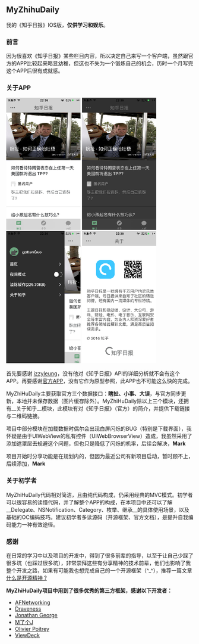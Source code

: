 ## MyZhihuDaily
我的《知乎日报》IOS版，__仅供学习和娱乐__。

### 前言
因为很喜欢《知乎日报》某些栏目内容，所以决定自己来写一个客户端，虽然跟官方的APP比较起来略显幼稚，但这也不失为一个锻炼自己的机会，历时一个月写完这个APP后很有成就感。

### 关于APP 

![HomePage](https://raw.githubusercontent.com/gottenGuo/ResourceFile/master/HomePage.png "ererere")    ![NightHomePage](https://raw.githubusercontent.com/gottenGuo/ResourceFile/master/NightHomePage.png)    ![SideslipPage](https://raw.githubusercontent.com/gottenGuo/ResourceFile/master/SideslipPage.png)    ![AboutZhiHuDailyPage](https://raw.githubusercontent.com/gottenGuo/ResourceFile/master/AboutZhiHuDailyPage.png)

首先要感谢 [izzyleung](https://github.com/izzyleung/ZhihuDailyPurify/wiki/%E7%9F%A5%E4%B9%8E%E6%97%A5%E6%8A%A5-API-%E5%88%86%E6%9E%90)，没有他对《知乎日报》API的详细分析就不会有这个APP。再要感谢[官方APP](http://daily.zhihu.com/)，没有它作为原型参照，此APP也不可能这么快的完成。

MyZhiHuDaily主要获取官方三个数据接口：__瞎扯、小事、大误__，与官方同步更新，本地并未保存数据（图片缓存除外）。MyZhiHuDaily除以上三个模块，还拥有__关于知乎__模块，此模块有对《知乎日报》（官方）的简介，并提供下载链接与二维码链接。

项目中部分模块在加载数据时偶尔会出现白屏闪烁的BUG（特别是下载界面），我怀疑是由于UIWebView的私有控件（UIWebBrowserView）造成，我虽然采用了添加遮罩层去规避这个问题，但也只是降低了闪烁的机率，后续会解决，__Mark__

项目开始时分享功能是在规划内的，但因为最近公司有新项目启动，暂时顾不上，后续添加，__Mark__

### 关于初学者
MyZhiHuDaily代码相对简洁，且由纯代码构成，仍采用经典的MVC模式。初学者可以很容易的读懂代码，并了解整个APP的构成，在本项目中还可以了解 __Delegate、NSNotification、Category、枚举、继承__的具体使用场景，以及基础的OC编码技巧。建议初学者多读源码（开源框架、官方文档），是提升自我编码能力一种有效途径。

### 感谢
在日常的学习中以及项目的开发中，得到了很多前辈的指导，以至于让自己少踩了很多坑（也踩过很多坑），非常崇拜这些有分享精神的技术前辈，他们也影响了我整个开发之路，如果有可能我也想完成自己的一个开源框架（^_^），推荐一篇文章 [什么是开源精神 ?](https://github.com/lifesinger/blog/issues/167)

__MyZhiHuDaily项目中用到了很多优秀的第三方框架，感谢以下开发者：__

- [AFNetworking](https://github.com/AFNetworking)
- [Draveness](https://github.com/Draveness)
- [Jonathan George](https://github.com/jdg)
- [M了个J](https://github.com/CoderMJLee)
- [Olivier Poitrey](https://github.com/rs)
- [ViewDeck](https://github.com/ViewDeck)








